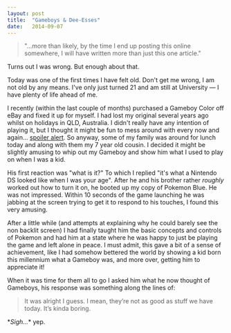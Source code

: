 ```yaml
---
layout: post
title:  "Gameboys & Dee-Esses"
date:   2014-09-07
---
```

> "...more than likely, by the time I end up posting this online somewhere, I will have written more than just this one article."

Turns out I was wrong. But enough about that.

Today was one of the first times I have felt old. Don't get me wrong, I am not old by any means. I've only just turned 21 and am still at University — I have plenty of life ahead of me. 

I recently (within the last couple of months) purchased a Gameboy Color off eBay and fixed it up for myself. I had lost my original several years ago whilst on holidays in QLD, Australia. I didn't really have any intention of playing it, but I thought it might be fun to mess around with every now and again... <a href="" onclick="return false" class="spoiler" content="and it was/is">spoiler alert</a>. So anyway, some of my family was around for lunch today and along with them my 7 year old cousin. I decided it might be slightly amusing to whip out my Gameboy and show him what I used to play on when I was a kid. 

His first reaction was "what is it?" To which I replied "it's what a Nintendo DS looked like when I was your age". After he and his brother rather *roughly* worked out how to turn it on, he booted up my copy of Pokemon Blue. He was not impressed. Within 10 seconds of the game launching he was jabbing at the screen trying to get it to respond to his touches, I found this very amusing. 

After a little while (and attempts at explaining why he could barely see the non backlit screen) I had finally taught him the basic concepts and controls of Pokemon and had him at a state where he was happy to just be playing the game and left alone in peace. I must admit, this gave a bit of a sense of achievement, like I had somehow bettered the world by showing a kid born this millennium what a Gameboy was, and more over, getting him to appreciate it!

When it was time for them all to go I asked him what he now thought of Gameboys, his response was something along the lines of:

> It was alright I guess. I mean, they’re not as good as stuff we have today. It’s kinda boring. 

\**Sigh…*\* yep.